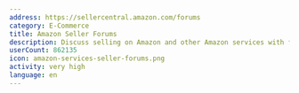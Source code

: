 ```yaml
---
address: https://sellercentral.amazon.com/forums
category: E-Commerce
title: Amazon Seller Forums
description: Discuss selling on Amazon and other Amazon services with fellow sellers
userCount: 862135
icon: amazon-services-seller-forums.png
activity: very high
language: en
---
```

